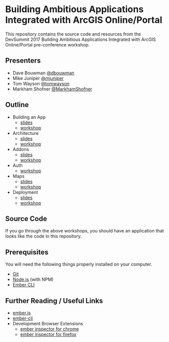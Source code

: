 # Building Ambitious Applications Integrated with ArcGIS Online/Portal

This repository contains the source code and resources from the DevSummit 2017 Building Ambitious Applications Integrated with ArcGIS Online/Portal pre-conference workshop.

## Presenters

- Dave Bouwman [@dbouwman](https://github.com/dbouwman)
- Mike Juniper [@mjuniper](https://github.com/mjuniper)
- Tom Wayson [@tomwayson](https://github.com/tomwayson)
- Markham Shofner [@MarkhamShofner](https://github.com/MarkhamShofner)

## Outline

- Building an App
  - [slides](http://mjuniper.github.io/presentations/ds2018/ambitious-apps-building.html)
  - [workshop](https://github.com/mjuniper/ambitious-arcgis-app-2018/blob/master/workshop/1-building-an-app.md)
- Architecture
  - [slides](http://mjuniper.github.io/presentations/ds2018/ambitious-apps-architecture.html)
  - [workshop](https://github.com/mjuniper/ambitious-arcgis-app-2018/blob/master/workshop/2-architecture.md)
- Addons
  - [slides](https://tomwayson.github.io/dev-summit-2018-ambitious-arcgis-workshop/addons.html)
  - [workshop](https://github.com/mjuniper/ambitious-arcgis-app-2018/blob/master/workshop/3-addons.md)
- Auth
  - [workshop](https://github.com/mjuniper/ambitious-arcgis-app-2018/blob/master/workshop/4-auth-me-baby.md)
- Maps
  - [slides](https://tomwayson.github.io/dev-summit-2018-ambitious-arcgis-workshop/maps.html)
  - [workshop](https://github.com/mjuniper/ambitious-arcgis-app-2018/blob/master/workshop/5-maps.md)
- Deployment
  - [slides](http://mjuniper.github.io/presentations/ds2017/ambitious-apps-deployment.html)
  - [workshop](https://github.com/mjuniper/ambitious-arcgis-app-2018/blob/master/workshop/6-deployment.md)

## Source Code

If you go through the above workshops, you should have an application that looks like the code in this repository.

## Prerequisites

You will need the following things properly installed on your computer.

* [Git](https://git-scm.com/)
* [Node.js](https://nodejs.org/) (with NPM)
* [Ember CLI](https://ember-cli.com/)

## Further Reading / Useful Links

* [ember.js](http://emberjs.com/)
* [ember-cli](https://ember-cli.com/)
* Development Browser Extensions
  * [ember inspector for chrome](https://chrome.google.com/webstore/detail/ember-inspector/bmdblncegkenkacieihfhpjfppoconhi)
  * [ember inspector for firefox](https://addons.mozilla.org/en-US/firefox/addon/ember-inspector/)
